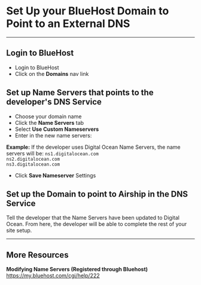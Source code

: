 # Set Up your BlueHost Domain to Point to an External DNS

---

## Login to BlueHost
- Login to BlueHost
- Click on the **Domains** nav link

## Set up Name Servers that points to the developer's DNS Service
- Choose your domain name
- Click the **Name Servers** tab
- Select **Use Custom Nameservers**
- Enter in the new name servers:

**Example:**
If the developer uses Digital Ocean Name Servers, the name servers will be:
`ns1.digitalocean.com`  
`ns2.digitalocean.com`  
`ns3.digitalocean.com`  

- Click **Save Nameserver** Settings

## Set up the Domain to point to Airship in the DNS Service
Tell the developer that the Name Servers have been updated to Digital Ocean. From here, the developer will be able to complete the rest of your site setup.

---

## More Resources

**Modifying Name Servers (Registered through Bluehost)**  
https://my.bluehost.com/cgi/help/222
